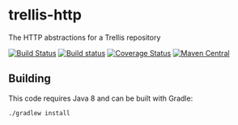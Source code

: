 # trellis-http
The HTTP abstractions for a Trellis repository

[![Build Status](https://travis-ci.org/trellis-ldp/trellis-http.png?branch=master)](https://travis-ci.org/trellis-ldp/trellis-http)
[![Build status](https://ci.appveyor.com/api/projects/status/rr082ct4dani5a8q?svg=true)](https://ci.appveyor.com/project/acoburn/trellis-http)
[![Coverage Status](https://coveralls.io/repos/github/trellis-ldp/trellis-http/badge.svg?branch=master)](https://coveralls.io/github/trellis-ldp/trellis-http?branch=master)
[![Maven Central](https://maven-badges.herokuapp.com/maven-central/org.trellisldp/trellis-http/badge.svg)](https://maven-badges.herokuapp.com/maven-central/org.trellisldp/trellis-http/)


## Building

This code requires Java 8 and can be built with Gradle:

    ./gradlew install
